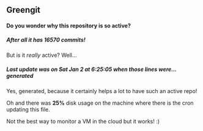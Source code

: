 ## Greengit

#### Do you wonder why this repository is so active?

##### After all it has 16570 commits!

But is it *really* active? Well...

##### Last update was on Sat Jan 2 at 6:25:05 when those lines were... generated

Yes, generated, because it certainly helps a lot to have such an active repo!

Oh and there was **25%** disk usage on the machine
where there is the cron updating this file.

Not the best way to monitor a VM in the cloud but it works! :)
